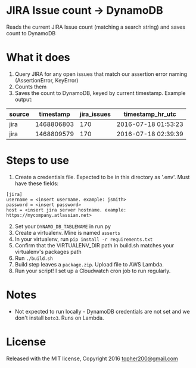 # JIRA Issue count -> DynamoDB
Reads the current JIRA Issue count (matching a search string) and saves count to DynamoDB

# What it does
1. Query JIRA for any open issues that match our assertion error naming (AssertionError, KeyError)
2. Counts them
3. Saves the count to DynamoDB, keyed by current timestamp. Example output:

  | source | timestamp | jira_issues | timestamp_hr_utc |
  | --- | --- | --- | --- |
  | jira | 1468806803 | 170 | 2016-07-18 01:53:23 |
  | jira | 1468809579 | 170 | 2016-07-18 02:39:39 |

# Steps to use
1. Create a credentials file. Expected to be in this directory as '.env'. Must
have these fields:

  ```
  [jira]
  username = <insert username. example: jsmith>
  password = <insert password>
  host = <insert jira server hostname. example: https://mycompany.atlassian.net>
  ```

2. Set your `DYNAMO_DB_TABLENAME` in run.py
3. Create a virtualenv. Mine is named `asserts`
4. In your virtualenv, run `pip install -r requirements.txt`
5. Confirm that the VIRTUALENV_DIR path in build.sh matches your virtualenv's
   packages path
6. Run `./build.sh`
7. Build step leaves a `package.zip`. Upload file to AWS Lambda.
8. Run your script! I set up a Cloudwatch cron job to run regularly.

# Notes
- Not expected to run locally - DynamoDB credentials are not set and we don't
  install `boto3`. Runs on Lambda.

# License
Released with the MIT license, Copyright 2016 topher200@gmail.com
